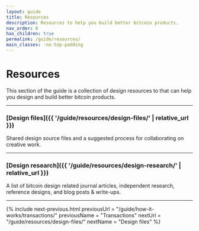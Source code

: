 ```yaml
---
layout: guide
title: Resources
description: Resources to help you build better bitcoin products.
nav_order: 8
has_children: true
permalink: /guide/resources/
main_classes: -no-top-padding
---
```


<!--

Editors notes

Illustration sources:

-->

# Resources

This section of the guide is a collection of design resources to that can help you design and build better bitcoin products.

---

###  [Design files]({{ '/guide/resources/design-files/' | relative_url }})

Shared design source files and a suggested process for collaborating on creative work.

---

### [Design research]({{ '/guide/resources/design-research/' | relative_url }})

A list of bitcoin design related journal articles, independent research, reference designs, and blog posts & write-ups.

---

{% include next-previous.html
   previousUrl = "/guide/how-it-works/transactions/"
   previousName = "Transactions"
   nextUrl = "/guide/resources/design-files/"
   nextName = "Design files"
%}
